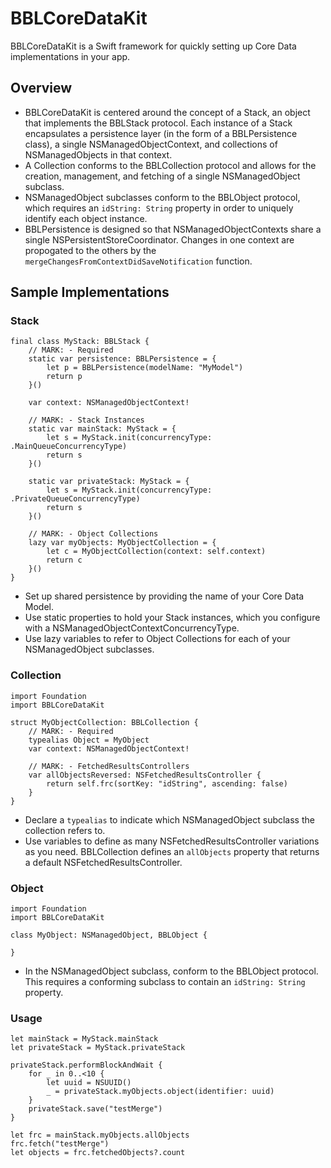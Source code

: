 # BBLCoreDataKit
BBLCoreDataKit is a Swift framework for quickly setting up Core Data implementations in your app.

## Overview

* BBLCoreDataKit is centered around the concept of a Stack, an object that implements the BBLStack protocol. Each instance of a Stack encapsulates a persistence layer (in the form of a BBLPersistence class), a single NSManagedObjectContext, and collections of NSManagedObjects in that context.
* A Collection conforms to the BBLCollection protocol and allows for the creation, management, and fetching of a single NSManagedObject subclass.
* NSManagedObject subclasses conform to the BBLObject protocol, which requires an `idString: String` property in order to uniquely identify each object instance.
* BBLPersistence is designed so that NSManagedObjectContexts share a single NSPersistentStoreCoordinator. Changes in one context are propogated to the others by the `mergeChangesFromContextDidSaveNotification` function.

## Sample Implementations
### Stack
```
final class MyStack: BBLStack {
    // MARK: - Required
    static var persistence: BBLPersistence = {
        let p = BBLPersistence(modelName: "MyModel")
        return p
    }()
    
    var context: NSManagedObjectContext!
    
    // MARK: - Stack Instances
    static var mainStack: MyStack = {
        let s = MyStack.init(concurrencyType: .MainQueueConcurrencyType)
        return s
    }()
    
    static var privateStack: MyStack = {
        let s = MyStack.init(concurrencyType: .PrivateQueueConcurrencyType)
        return s
    }()
    
    // MARK: - Object Collections
    lazy var myObjects: MyObjectCollection = {
        let c = MyObjectCollection(context: self.context)
        return c
    }()
}
```
* Set up shared persistence by providing the name of your Core Data Model.
* Use static properties to hold your Stack instances, which you configure with a NSManagedObjectContextConcurrencyType.
* Use lazy variables to refer to Object Collections for each of your NSManagedObject subclasses.

### Collection
```
import Foundation
import BBLCoreDataKit

struct MyObjectCollection: BBLCollection {
    // MARK: - Required
    typealias Object = MyObject
    var context: NSManagedObjectContext!
    
    // MARK: - FetchedResultsControllers
    var allObjectsReversed: NSFetchedResultsController {
        return self.frc(sortKey: "idString", ascending: false)
    }
}
```
* Declare a `typealias` to indicate which NSManagedObject subclass the collection refers to.
* Use variables to define as many NSFetchedResultsController variations as you need. BBLCollection defines an `allObjects` property that returns a default NSFetchedResultsController.

### Object
```
import Foundation
import BBLCoreDataKit

class MyObject: NSManagedObject, BBLObject {
    
}
```
* In the NSManagedObject subclass, conform to the BBLObject protocol. This requires a conforming subclass to contain an `idString: String` property.

### Usage
```
let mainStack = MyStack.mainStack
let privateStack = MyStack.privateStack
        
privateStack.performBlockAndWait {
	for _ in 0..<10 {
   		let uuid = NSUUID()
    	_ = privateStack.myObjects.object(identifier: uuid)
    }
    privateStack.save("testMerge")
}
        
let frc = mainStack.myObjects.allObjects
frc.fetch("testMerge")
let objects = frc.fetchedObjects?.count
```
